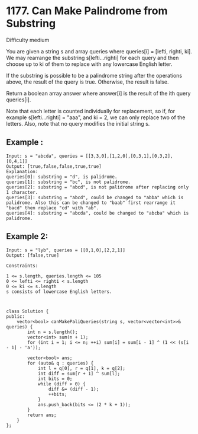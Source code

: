 # 1177. Can Make Palindrome from Substring
Difficulty medium

You are given a string s and array queries where queries[i] = [lefti, righti, ki]. We may rearrange the substring s[lefti...righti] for each query and then choose up to ki of them to replace with any lowercase English letter.

If the substring is possible to be a palindrome string after the operations above, the result of the query is true. Otherwise, the result is false.

Return a boolean array answer where answer[i] is the result of the ith query queries[i].

Note that each letter is counted individually for replacement, so if, for example s[lefti...righti] = "aaa", and ki = 2, we can only replace two of the letters. Also, note that no query modifies the initial string s.


## Example :
```
Input: s = "abcda", queries = [[3,3,0],[1,2,0],[0,3,1],[0,3,2],[0,4,1]]
Output: [true,false,false,true,true]
Explanation:
queries[0]: substring = "d", is palidrome.
queries[1]: substring = "bc", is not palidrome.
queries[2]: substring = "abcd", is not palidrome after replacing only 1 character.
queries[3]: substring = "abcd", could be changed to "abba" which is palidrome. Also this can be changed to "baab" first rearrange it "bacd" then replace "cd" with "ab".
queries[4]: substring = "abcda", could be changed to "abcba" which is palidrome.
```


## Example 2:
```
Input: s = "lyb", queries = [[0,1,0],[2,2,1]]
Output: [false,true]
```


```
Constraints:

1 <= s.length, queries.length <= 105
0 <= lefti <= righti < s.length
0 <= ki <= s.length
s consists of lowercase English letters.
```


#
```
class Solution {
public:
    vector<bool> canMakePaliQueries(string s, vector<vector<int>>& queries) {
        int n = s.length();
        vector<int> sum(n + 1);
        for (int i = 1; i <= n; ++i) sum[i] = sum[i - 1] ^ (1 << (s[i - 1] - 'a'));

        vector<bool> ans;
        for (auto& q : queries) {
            int l = q[0], r = q[1], k = q[2];
            int diff = sum[r + 1] ^ sum[l];
            int bits = 0;
            while (diff > 0) {
                diff &= (diff - 1);
                ++bits;
            }
            ans.push_back(bits <= (2 * k + 1));
        }
        return ans;
    }
};
```